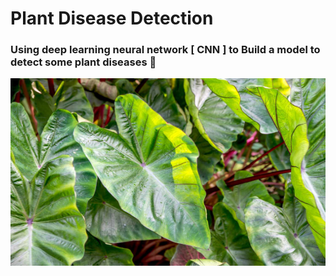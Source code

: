 # Plant Disease Detection
### Using deep learning neural network [ CNN ] to Build a model to detect some plant diseases 🍃
<div style="width:100%;text-align:center; background-color:#6B1376;"> <img align=middle src="https://github.com/Abdulrahmankhaled11/Plant-Disease-Detection/blob/main/Image.jpg" width="700px" height="300px">
